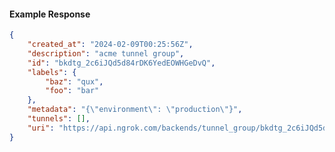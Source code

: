 <!-- Code generated for API Clients. DO NOT EDIT. -->

#### Example Response

```json
{
	"created_at": "2024-02-09T00:25:56Z",
	"description": "acme tunnel group",
	"id": "bkdtg_2c6iJQd5d84rDK6YedEOWHGeDvQ",
	"labels": {
		"baz": "qux",
		"foo": "bar"
	},
	"metadata": "{\"environment\": \"production\"}",
	"tunnels": [],
	"uri": "https://api.ngrok.com/backends/tunnel_group/bkdtg_2c6iJQd5d84rDK6YedEOWHGeDvQ"
}
```
